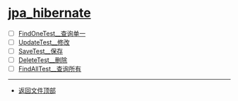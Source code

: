 
# [jpa_hibernate](../README.md)

- [ ] [FindOneTest__查询单一](src/test/java/com/cpucode/test/FindOneTest.java)
- [ ] [UpdateTest__修改](src/test/java/com/cpucode/test/UpdateTest.java)
- [ ] [SaveTest__保存](src/test/java/com/cpucode/test/SaveTest.java)
- [ ] [DeleteTest__删除](src/test/java/com/cpucode/test/DeleteTest.java)
- [ ] [FindAllTest__查询所有](src/test/java/com/cpucode/test/FindAllTest.java)

-----------------

- [返回文件顶部](../README.md)
